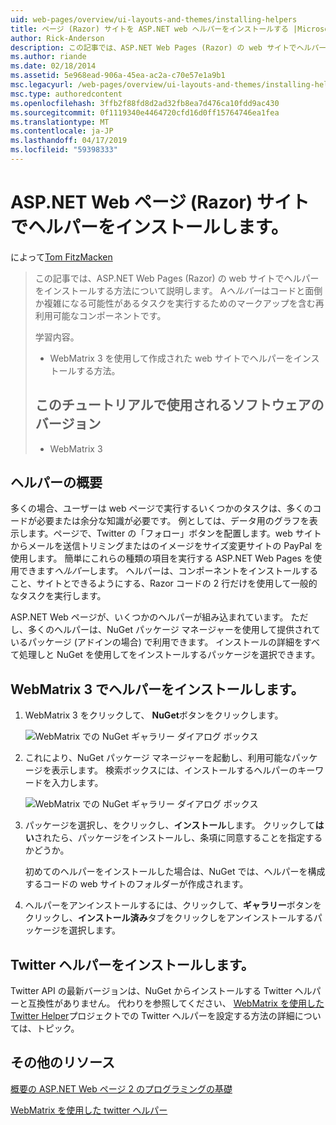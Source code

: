 ```yaml
---
uid: web-pages/overview/ui-layouts-and-themes/installing-helpers
title: ページ (Razor) サイトを ASP.NET web ヘルパーをインストールする |Microsoft Docs
author: Rick-Anderson
description: この記事では、ASP.NET Web Pages (Razor) の web サイトでヘルパーをインストールする方法について説明します。 コードとごとにマークアップを含む再利用可能なコンポーネントをヘルパーには.
ms.author: riande
ms.date: 02/18/2014
ms.assetid: 5e968ead-906a-45ea-ac2a-c70e57e1a9b1
msc.legacyurl: /web-pages/overview/ui-layouts-and-themes/installing-helpers
msc.type: authoredcontent
ms.openlocfilehash: 3ffb2f88fd8d2ad32fb8ea7d476ca10fdd9ac430
ms.sourcegitcommit: 0f1119340e4464720cfd16d0ff15764746ea1fea
ms.translationtype: MT
ms.contentlocale: ja-JP
ms.lasthandoff: 04/17/2019
ms.locfileid: "59398333"
---
```

# <a name="installing-a-helper-in-an-aspnet-web-pages-razor-site"></a>ASP.NET Web ページ (Razor) サイトでヘルパーをインストールします。

によって[Tom FitzMacken](https://github.com/tfitzmac)

> この記事では、ASP.NET Web Pages (Razor) の web サイトでヘルパーをインストールする方法について説明します。 A*ヘルパー*はコードと面倒か複雑になる可能性があるタスクを実行するためのマークアップを含む再利用可能なコンポーネントです。
> 
> 学習内容。
> 
> - WebMatrix 3 を使用して作成された web サイトでヘルパーをインストールする方法。
>   
> 
> ## <a name="software-versions-used-in-the-tutorial"></a>このチュートリアルで使用されるソフトウェアのバージョン
> 
> 
> - WebMatrix 3


## <a name="overview-of-helpers"></a>ヘルパーの概要

多くの場合、ユーザーは web ページで実行するいくつかのタスクは、多くのコードが必要または余分な知識が必要です。 例としては、データ用のグラフを表示します。ページで、Twitter の「フォロー」ボタンを配置します。web サイトからメールを送信トリミングまたはのイメージをサイズ変更サイトの PayPal を使用します。 簡単にこれらの種類の項目を実行する ASP.NET Web Pages を使用できます*ヘルパー*します。 ヘルパーは、コンポーネントをインストールすること、サイトとできるようにする、Razor コードの 2 行だけを使用して一般的なタスクを実行します。

ASP.NET Web ページが、いくつかのヘルパーが組み込まれています。 ただし、多くのヘルパーは、NuGet パッケージ マネージャーを使用して提供されているパッケージ (アドインの場合) で利用できます。 インストールの詳細をすべて処理しと NuGet を使用してをインストールするパッケージを選択できます。

## <a name="installing-a-helper-in-webmatrix-3"></a>WebMatrix 3 でヘルパーをインストールします。

1. WebMatrix 3 をクリックして、 **NuGet**ボタンをクリックします。

    ![WebMatrix での NuGet ギャラリー ダイアログ ボックス](installing-helpers/_static/image1.png)
2. これにより、NuGet パッケージ マネージャーを起動し、利用可能なパッケージを表示します。 検索ボックスには、インストールするヘルパーのキーワードを入力します。

    ![WebMatrix での NuGet ギャラリー ダイアログ ボックス](installing-helpers/_static/image2.png)
3. パッケージを選択し、をクリックし、**インストール**します。 クリックして**はい**されたら、パッケージをインストールし、条項に同意することを指定するかどうか。

     初めてのヘルパーをインストールした場合は、NuGet では、ヘルパーを構成するコードの web サイトのフォルダーが作成されます。
4. ヘルパーをアンインストールするには、クリックして、**ギャラリー**ボタンをクリックし、**インストール済み**タブをクリックしをアンインストールするパッケージを選択します。

## <a name="installing-the-twitter-helper"></a>Twitter ヘルパーをインストールします。

Twitter API の最新バージョンは、NuGet からインストールする Twitter ヘルパーと互換性がありません。 代わりを参照してください、 [WebMatrix を使用した Twitter Helper](twitter-helper.md)プロジェクトでの Twitter ヘルパーを設定する方法の詳細については、トピック。

<a id="Additional_Resources"></a>
## <a name="additional-resources"></a>その他のリソース


[概要の ASP.NET Web ページ 2 のプログラミングの基礎](../getting-started/introducing-razor-syntax-c.md)

[WebMatrix を使用した twitter ヘルパー](twitter-helper.md)
